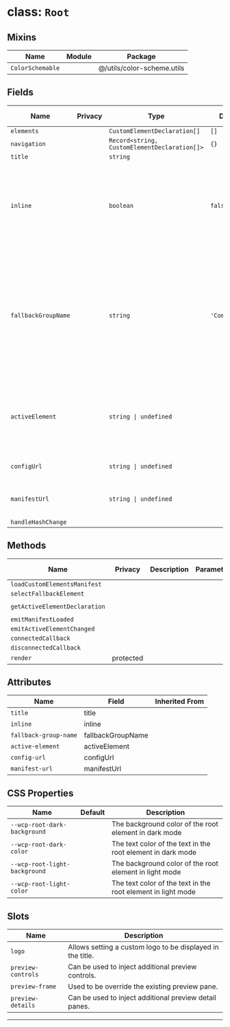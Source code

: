 # class: `Root`

## Mixins

| Name             | Module | Package                    |
| ---------------- | ------ | -------------------------- |
| `ColorSchemable` |        | @/utils/color-scheme.utils |

## Fields

| Name                | Privacy | Type                                         | Default        | Description                                                                                                                                                                                                                                                                | Inherited From |
| ------------------- | ------- | -------------------------------------------- | -------------- | -------------------------------------------------------------------------------------------------------------------------------------------------------------------------------------------------------------------------------------------------------------------------- | -------------- |
| `elements`          |         | `CustomElementDeclaration[]`                 | `[]`           |                                                                                                                                                                                                                                                                            |                |
| `navigation`        |         | `Record<string, CustomElementDeclaration[]>` | `{}`           |                                                                                                                                                                                                                                                                            |                |
| `title`             |         | `string`                                     |                |                                                                                                                                                                                                                                                                            |                |
| `inline`            |         | `boolean`                                    | `false`        | Flags the component to be displayed inline and not standalone. Requires the surrounding&#xA;layout to provide the necessary styles like for any other block element.                                                                                                       |                |
| `fallbackGroupName` |         | `string`                                     | `'Components'` | Allows to set a fallback group name for elements that do not have a \`groups\` property.&#xA;So this is the name of the group that will contain all elements unless the manifest is&#xA;generated with the optional \`@webcomponents-preview/cem-plugin-grouping\` plugin. |                |
| `activeElement`     |         | `string \| undefined`                        |                | Sets the currently active element by its tag name. Will be updated at runtime and can&#xA;be preset with an initial value to define the active element at startup.                                                                                                         |                |
| `configUrl`         |         | `string \| undefined`                        |                | Allows to set a url to load a config file from.                                                                                                                                                                                                                            |                |
| `manifestUrl`       |         | `string \| undefined`                        |                | Defines the location of the custom element manifest file.                                                                                                                                                                                                                  |                |
| `handleHashChange`  |         |                                              |                |                                                                                                                                                                                                                                                                            |                |

## Methods

| Name                          | Privacy   | Description | Parameters | Return                                  | Inherited From |
| ----------------------------- | --------- | ----------- | ---------- | --------------------------------------- | -------------- |
| `loadCustomElementsManifest`  |           |             |            |                                         |                |
| `selectFallbackElement`       |           |             |            |                                         |                |
| `getActiveElementDeclaration` |           |             |            | `CustomElementDeclaration \| undefined` |                |
| `emitManifestLoaded`          |           |             |            |                                         |                |
| `emitActiveElementChanged`    |           |             |            |                                         |                |
| `connectedCallback`           |           |             |            |                                         |                |
| `disconnectedCallback`        |           |             |            |                                         |                |
| `render`                      | protected |             |            | `TemplateResult`                        |                |

## Attributes

| Name                  | Field             | Inherited From |
| --------------------- | ----------------- | -------------- |
| `title`               | title             |                |
| `inline`              | inline            |                |
| `fallback-group-name` | fallbackGroupName |                |
| `active-element`      | activeElement     |                |
| `config-url`          | configUrl         |                |
| `manifest-url`        | manifestUrl       |                |

## CSS Properties

| Name                          | Default | Description                                                  |
| ----------------------------- | ------- | ------------------------------------------------------------ |
| `--wcp-root-dark-background`  |         | The background color of the root element in dark mode        |
| `--wcp-root-dark-color`       |         | The text color of the text in the root element in dark mode  |
| `--wcp-root-light-background` |         | The background color of the root element in light mode       |
| `--wcp-root-light-color`      |         | The text color of the text in the root element in light mode |

## Slots

| Name               | Description                                                |
| ------------------ | ---------------------------------------------------------- |
| `logo`             | Allows setting a custom logo to be displayed in the title. |
| `preview-controls` | Can be used to inject additional preview controls.         |
| `preview-frame`    | Used to be override the existing preview pane.             |
| `preview-details`  | Can be used to inject additional preview detail panes.     |

<hr/>
